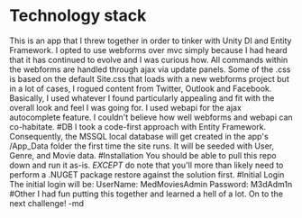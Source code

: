 # Technology stack
This is an app that I threw together in order to tinker with Unity DI and Entity Framework.  I opted to use webforms over mvc simply because I had heard that it has continued to evolve and I was curious how.
All commands within the webforms are handled through ajax via update panels.
Some of the .css is based on the default Site.css that loads with a new webforms project but in a lot of cases, I rogued content from Twitter, Outlook and Facebook.  Basically, I used whatever I found particularly appealing and fit with the overall look and feel I was going for.
I used webapi for the ajax autocomplete feature.  I couldn't believe how well webforms and webapi can co-habitate.
#DB
I took a code-first approach with Entity Framework.  Consequently, the MSSQL local database will get created in the app's /App_Data folder the first time the site runs.  It will be seeded with User, Genre, and Movie data.
#Installation
You should be able to pull this repo down and run it as-is.  *EXCEPT* do note that you'll more than likely need to perform a .NUGET package restore against the solution first.
#Initial Login
  The initial login will be:
  	UserName: MedMoviesAdmin
  	Password: M3dAdm1n
#Other
I had fun putting this together and learned a hell of a lot.  On to the next challenge!
-md
